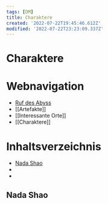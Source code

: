 ```yaml
---
tags: [DM]
title: Charaktere
created: '2022-07-22T19:45:46.612Z'
modified: '2022-07-22T23:23:09.337Z'
---
```


# Charaktere

# Webnavigation
    
- [Ruf des Abyss](index)
- [[Artefakte]]
- [[Interessante Orte]]
- [[Charaktere]]
    
# Inhaltsverzeichnis

- [Nada Shao](#1)
- [](#2)
- [](#3)

## <a name="1"></a> Nada Shao
